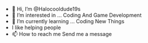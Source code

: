 - 👋 Hi, I’m @Halocooldude19s
- 👀 I’m interested in ... Coding And Game Development
- 🌱 I’m currently learning ... Coding New Things
- I like helping people
- 📫 How to reach me Send me a message

<!---
Halocooldude19s/Halocooldude19s is a ✨ special ✨ repository because its `README.md` (this file) appears on your GitHub profile.
You can click the Preview link to take a look at your changes.
--->
